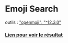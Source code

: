 # Emoji Search

outils :
["openmoji": "^12.3.0"](https://github.com/hfg-gmuend/openmoji)

### [Lien pour voir le résultat](https://emoji-search-xi.vercel.app/)
